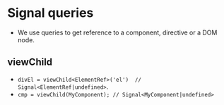 # Signal queries

- We use queries to get reference to a component, directive or a DOM node.

## viewChild

- `divEl = viewChild<ElementRef>('el')  // Signal<ElementRef|undefined>`.
- `cmp = viewChild(MyComponent); // Signal<MyComponent|undefined>`
